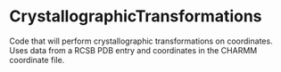 # CrystallographicTransformations
Code that will perform crystallographic transformations on coordinates. Uses data from a RCSB PDB entry and coordinates in the CHARMM coordinate file.
